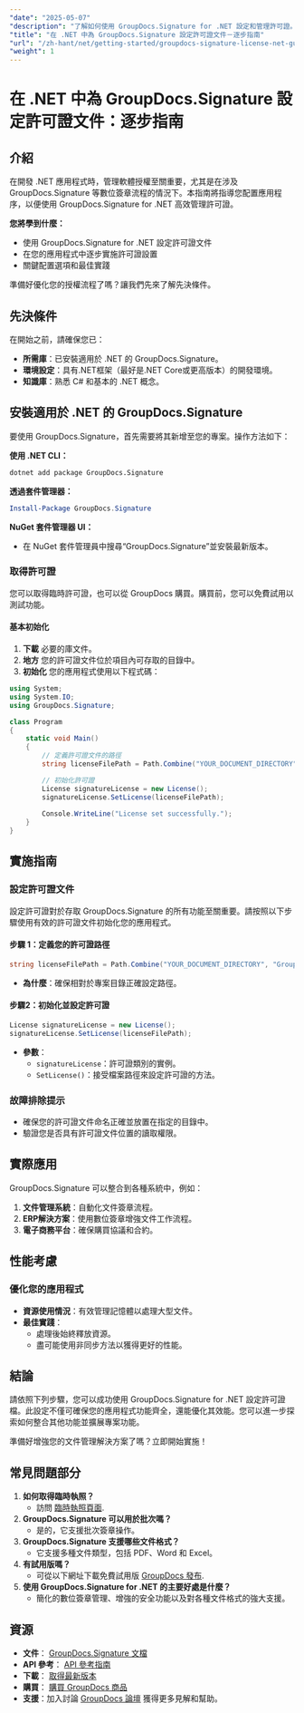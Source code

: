 ```yaml
---
"date": "2025-05-07"
"description": "了解如何使用 GroupDocs.Signature for .NET 設定和管理許可證。本指南內容全面，涵蓋從安裝到許可證配置的所有內容。"
"title": "在 .NET 中為 GroupDocs.Signature 設定許可證文件－逐步指南"
"url": "/zh-hant/net/getting-started/groupdocs-signature-license-net-guide/"
"weight": 1
---
```


# 在 .NET 中為 GroupDocs.Signature 設定許可證文件：逐步指南

## 介紹
在開發 .NET 應用程式時，管理軟體授權至關重要，尤其是在涉及 GroupDocs.Signature 等數位簽章流程的情況下。本指南將指導您配置應用程序，以便使用 GroupDocs.Signature for .NET 高效管理許可證。

**您將學到什麼：**
- 使用 GroupDocs.Signature for .NET 設定許可證文件
- 在您的應用程式中逐步實施許可證設置
- 關鍵配置選項和最佳實踐

準備好優化您的授權流程了嗎？讓我們先來了解先決條件。

## 先決條件
在開始之前，請確保您已：
- **所需庫**：已安裝適用於 .NET 的 GroupDocs.Signature。
- **環境設定**：具有.NET框架（最好是.NET Core或更高版本）的開發環境。
- **知識庫**：熟悉 C# 和基本的 .NET 概念。

## 安裝適用於 .NET 的 GroupDocs.Signature
要使用 GroupDocs.Signature，首先需要將其新增至您的專案。操作方法如下：

**使用 .NET CLI：**
```bash
dotnet add package GroupDocs.Signature
```

**透過套件管理器：**
```powershell
Install-Package GroupDocs.Signature
```

**NuGet 套件管理器 UI：**
- 在 NuGet 套件管理員中搜尋“GroupDocs.Signature”並安裝最新版本。

### 取得許可證
您可以取得臨時許可證，也可以從 GroupDocs 購買。購買前，您可以免費試用以測試功能。

#### 基本初始化
1. **下載** 必要的庫文件。
2. **地方** 您的許可證文件位於項目內可存取的目錄中。
3. **初始化** 您的應用程式使用以下程式碼：

```csharp
using System;
using System.IO;
using GroupDocs.Signature;

class Program
{
    static void Main()
    {
        // 定義許可證文件的路徑
        string licenseFilePath = Path.Combine("YOUR_DOCUMENT_DIRECTORY", "GroupDocs.license");

        // 初始化許可證
        License signatureLicense = new License();
        signatureLicense.SetLicense(licenseFilePath);
        
        Console.WriteLine("License set successfully.");
    }
}
```

## 實施指南
### 設定許可證文件
設定許可證對於存取 GroupDocs.Signature 的所有功能至關重要。請按照以下步驟使用有效的許可證文件初始化您的應用程式。

#### 步驟 1：定義您的許可證路徑
```csharp
string licenseFilePath = Path.Combine("YOUR_DOCUMENT_DIRECTORY", "GroupDocs.license");
```
- **為什麼**：確保相對於專案目錄正確設定路徑。

#### 步驟2：初始化並設定許可證
```csharp
License signatureLicense = new License();
signatureLicense.SetLicense(licenseFilePath);
```
- **參數**：
  - `signatureLicense`：許可證類別的實例。
  - `SetLicense()`：接受檔案路徑來設定許可證的方法。

### 故障排除提示
- 確保您的許可證文件命名正確並放置在指定的目錄中。
- 驗證您是否具有許可證文件位置的讀取權限。

## 實際應用
GroupDocs.Signature 可以整合到各種系統中，例如：
1. **文件管理系統**：自動化文件簽章流程。
2. **ERP解決方案**：使用數位簽章增強文件工作流程。
3. **電子商務平台**：確保購買協議和合約。

## 性能考慮
### 優化您的應用程式
- **資源使用情況**：有效管理記憶體以處理大型文件。
- **最佳實踐**：
  - 處理後始終釋放資源。
  - 盡可能使用非同步方法以獲得更好的性能。

## 結論
請依照下列步驟，您可以成功使用 GroupDocs.Signature for .NET 設定許可證檔。此設定不僅可確保您的應用程式功能齊全，還能優化其效能。您可以進一步探索如何整合其他功能並擴展專案功能。

準備好增強您的文件管理解決方案了嗎？立即開始實施！

## 常見問題部分
1. **如何取得臨時執照？**
   - 訪問 [臨時執照頁面](https://purchase。groupdocs.com/temporary-license/).
2. **GroupDocs.Signature 可以用於批次嗎？**
   - 是的，它支援批次簽章操作。
3. **GroupDocs.Signature 支援哪些文件格式？**
   - 它支援多種文件類型，包括 PDF、Word 和 Excel。
4. **有試用版嗎？**
   - 可從以下網址下載免費試用版 [GroupDocs 發布](https://releases。groupdocs.com/signature/net/).
5. **使用 GroupDocs.Signature for .NET 的主要好處是什麼？**
   - 簡化的數位簽章管理、增強的安全功能以及對各種文件格式的強大支援。

## 資源
- **文件**： [GroupDocs.Signature 文檔](https://docs.groupdocs.com/signature/net/)
- **API 參考**： [API 參考指南](https://reference.groupdocs.com/signature/net/)
- **下載**： [取得最新版本](https://releases.groupdocs.com/signature/net/)
- **購買**： [購買 GroupDocs 商品](https://purchase.groupdocs.com/buy)
- **支援**：加入討論 [GroupDocs 論壇](https://forum.groupdocs.com/c/signature/) 獲得更多見解和幫助。